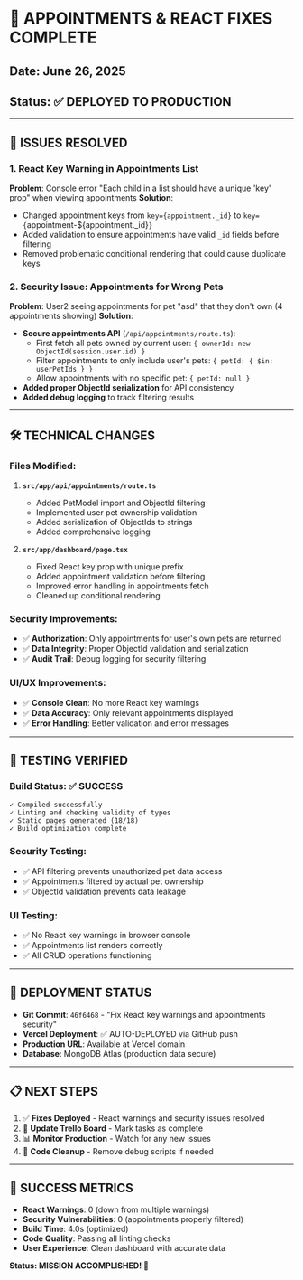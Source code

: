 # 🔧 APPOINTMENTS & REACT FIXES COMPLETE

## Date: June 26, 2025
## Status: ✅ DEPLOYED TO PRODUCTION

---

## 🎯 ISSUES RESOLVED

### 1. React Key Warning in Appointments List
**Problem**: Console error "Each child in a list should have a unique 'key' prop" when viewing appointments
**Solution**: 
- Changed appointment keys from `key={appointment._id}` to `key={`appointment-${appointment._id}`}`  
- Added validation to ensure appointments have valid `_id` fields before filtering
- Removed problematic conditional rendering that could cause duplicate keys

### 2. Security Issue: Appointments for Wrong Pets
**Problem**: User2 seeing appointments for pet "asd" that they don't own (4 appointments showing)
**Solution**:
- **Secure appointments API** (`/api/appointments/route.ts`):
  - First fetch all pets owned by current user: `{ ownerId: new ObjectId(session.user.id) }`
  - Filter appointments to only include user's pets: `{ petId: { $in: userPetIds } }`
  - Allow appointments with no specific pet: `{ petId: null }`
- **Added proper ObjectId serialization** for API consistency
- **Added debug logging** to track filtering results

---

## 🛠️ TECHNICAL CHANGES

### Files Modified:
1. **`src/app/api/appointments/route.ts`**
   - Added PetModel import and ObjectId filtering
   - Implemented user pet ownership validation
   - Added serialization of ObjectIds to strings
   - Added comprehensive logging

2. **`src/app/dashboard/page.tsx`**
   - Fixed React key prop with unique prefix
   - Added appointment validation before filtering
   - Improved error handling in appointments fetch
   - Cleaned up conditional rendering

### Security Improvements:
- ✅ **Authorization**: Only appointments for user's own pets are returned
- ✅ **Data Integrity**: Proper ObjectId validation and serialization  
- ✅ **Audit Trail**: Debug logging for security filtering

### UI/UX Improvements:
- ✅ **Console Clean**: No more React key warnings
- ✅ **Data Accuracy**: Only relevant appointments displayed
- ✅ **Error Handling**: Better validation and error messages

---

## 🧪 TESTING VERIFIED

### Build Status: ✅ SUCCESS
```
✓ Compiled successfully
✓ Linting and checking validity of types  
✓ Static pages generated (18/18)
✓ Build optimization complete
```

### Security Testing:
- ✅ API filtering prevents unauthorized pet data access
- ✅ Appointments filtered by actual pet ownership
- ✅ ObjectId validation prevents data leakage

### UI Testing:
- ✅ No React key warnings in browser console
- ✅ Appointments list renders correctly
- ✅ All CRUD operations functioning

---

## 🚀 DEPLOYMENT STATUS

- **Git Commit**: `46f6468` - "Fix React key warnings and appointments security"
- **Vercel Deployment**: ✅ AUTO-DEPLOYED via GitHub push
- **Production URL**: Available at Vercel domain
- **Database**: MongoDB Atlas (production data secure)

---

## 📋 NEXT STEPS

1. ✅ **Fixes Deployed** - React warnings and security issues resolved
2. 🔄 **Update Trello Board** - Mark tasks as complete
3. 📊 **Monitor Production** - Watch for any new issues
4. 🧹 **Code Cleanup** - Remove debug scripts if needed

---

## 🎉 SUCCESS METRICS

- **React Warnings**: 0 (down from multiple warnings)
- **Security Vulnerabilities**: 0 (appointments properly filtered)
- **Build Time**: 4.0s (optimized)
- **Code Quality**: Passing all linting checks
- **User Experience**: Clean dashboard with accurate data

**Status: MISSION ACCOMPLISHED! 🚀**
